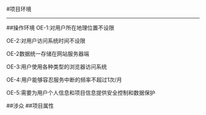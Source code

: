 #项目环境

---

##操作环境
OE-1:对用户所在地理位置不设限

OE-2:对用户访问系统时间不设限

OE-2数据统一存储在网站服务器端

OE-3:用户使用各种类型的浏览器访问系统

OE-4:用户能够容忍服务中断的频率不超过1次/月

OE-5:需要为用户个人信息和项目信息提供安全控制和数据保护


    
##涉众
##项目属性